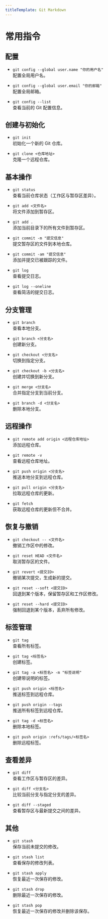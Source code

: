 ```yaml
---
titleTemplate: Git Markdown
---
```

# 常用指令


## 配置
- `git config --global user.name "你的用户名"`  
  配置全局用户名。

- `git config --global user.email "你的邮箱"`  
  配置全局邮箱。

- `git config --list`  
  查看当前的 Git 配置信息。

## 创建与初始化
- `git init`  
  初始化一个新的 Git 仓库。

- `git clone <仓库地址>`  
  克隆一个远程仓库。

## 基本操作
- `git status`  
  查看当前仓库状态（工作区与暂存区差异）。

- `git add <文件名>`  
  将文件添加到暂存区。

- `git add .`  
  添加当前目录下的所有文件到暂存区。

- `git commit -m "提交信息"`  
  提交暂存区的文件到本地仓库。

- `git commit -am "提交信息"`  
  添加并提交已被跟踪的文件。

- `git log`  
  查看提交日志。

- `git log --oneline`  
  查看简洁的提交日志。

## 分支管理
- `git branch`  
  查看本地分支。

- `git branch <分支名>`  
  创建新分支。

- `git checkout <分支名>`  
  切换到指定分支。

- `git checkout -b <分支名>`  
  创建并切换到新分支。

- `git merge <分支名>`  
  合并指定分支到当前分支。

- `git branch -d <分支名>`  
  删除本地分支。

## 远程操作
- `git remote add origin <远程仓库地址>`  
  添加远程仓库。

- `git remote -v`  
  查看远程仓库地址。

- `git push origin <分支名>`  
  推送本地分支到远程仓库。

- `git pull origin <分支名>`  
  拉取远程仓库的更新。

- `git fetch`  
  获取远程仓库的更新但不合并。

## 恢复与撤销
- `git checkout -- <文件名>`  
  撤销工作区中的修改。

- `git reset HEAD <文件名>`  
  取消暂存区的文件。

- `git revert <提交ID>`  
  撤销某次提交，生成新的提交。

- `git reset --soft <提交ID>`  
  回退到某个版本，保留暂存区和工作区修改。

- `git reset --hard <提交ID>`  
  强制回退到某个版本，丢弃所有修改。

## 标签管理
- `git tag`  
  查看所有标签。

- `git tag <标签名>`  
  创建标签。

- `git tag -a <标签名> -m "标签说明"`  
  创建带说明的标签。

- `git push origin <标签名>`  
  推送标签到远程仓库。

- `git push origin --tags`  
  推送所有标签到远程仓库。

- `git tag -d <标签名>`  
  删除本地标签。

- `git push origin :refs/tags/<标签名>`  
  删除远程标签。

## 查看差异
- `git diff`  
  查看工作区与暂存区的差异。

- `git diff <分支名>`  
  比较当前分支与指定分支的差异。

- `git diff --staged`  
  查看暂存区与最新提交之间的差异。

## 其他
- `git stash`  
  保存当前未提交的修改。

- `git stash list`  
  查看保存的修改列表。

- `git stash apply`  
  恢复最近一次保存的修改。

- `git stash drop`  
  删除最近一次保存的修改。

- `git stash pop`  
  恢复最近一次保存的修改并删除该保存。

